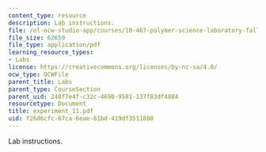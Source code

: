 ```yaml
---
content_type: resource
description: Lab instructions.
file: /ol-ocw-studio-app/courses/10-467-polymer-science-laboratory-fall-2005/f26d6cfc67ca6eae81bd419df3511888_experiment_11.pdf
file_size: 62659
file_type: application/pdf
learning_resource_types:
- Labs
license: https://creativecommons.org/licenses/by-nc-sa/4.0/
ocw_type: OCWFile
parent_title: Labs
parent_type: CourseSection
parent_uid: 248f7e4f-c32c-4690-9581-137f83df4884
resourcetype: Document
title: experiment_11.pdf
uid: f26d6cfc-67ca-6eae-81bd-419df3511888
---
```

Lab instructions.